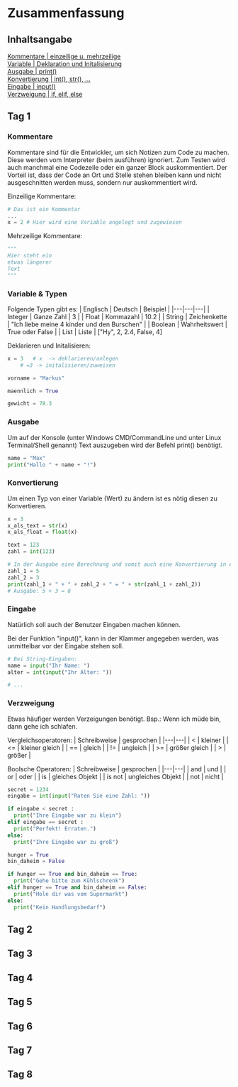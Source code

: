  
# Zusammenfassung

## Inhaltsangabe
[Kommentare | einzeilige u. mehrzeilige](#Kommentare)  
[Variable | Deklaration und Initalisierung](#Variable)  
[Ausgabe | print()](#Ausgabe)  
[Konvertierung | int(), str(), ...](#Konvertierung)  
[Eingabe | input()](#Eingabe)  
[Verzweigung | if, elif, else](#Verzweigung)  

## Tag 1

### <a name="Kommentare"></a>Kommentare

Kommentare sind für die Entwickler, um sich Notizen zum Code zu machen. Diese werden vom Interpreter (beim ausführen) ignoriert.
Zum Testen wird auch manchmal eine Codezeile oder ein ganzer Block auskommentiert. Der Vorteil ist, dass der Code an Ort und Stelle stehen bleiben kann und nicht ausgeschnitten werden muss, sondern nur auskommentiert wird.

Einzeilige Kommentare:
```python
# Das ist ein Kommentar
...
x = 2 # Hier wird eine Variable angelegt und zugewiesen
```

Mehrzeilige Kommentare:
```python
"""
Hier steht ein
etwas längerer
Text
"""
```

### <a name="Variable"></a>Variable & Typen

Folgende Typen gibt es:
| Englisch | Deutsch | Beispiel |
|---|---|---|
| Integer | Ganze Zahl | 3 |
| Float | Kommazahl | 10.2 |
| String | Zeichenkette | "Ich liebe meine 4 kinder und den Burschen" |
| Boolean | Wahrheitswert | True oder False |
| List | Liste | ["Hy", 2, 2.4, False, 4]

Deklarieren und Initalisieren:
```python
x = 3	# x  -> deklarieren/anlegen
	# =3 -> initalisieren/zuweisen

vorname = "Markus"

maennlich = True

gewicht = 78.3
```

### <a name="Ausgabe"></a>Ausgabe

Um auf der Konsole (unter Windows CMD/CommandLine und unter Linux Terminal/Shell genannt) Text auszugeben wird der Befehl print() benötigt.

```python
name = "Max"
print("Hallo " + name + "!")
```

### <a name="Konvertierung"></a>Konvertierung

Um einen Typ von einer Variable (Wert) zu ändern ist es nötig diesen zu Konvertieren.

```python
x = 3
x_als_text = str(x)
x_als_float = float(x)

text = 123
zahl = int(123)

# In der Ausgabe eine Berechnung und somit auch eine Konvertierung in einem String:
zahl_1 = 5
zahl_2 = 3
print(zahl_1 + " + " + zahl_2 + " = " + str(zahl_1 + zahl_2))
# Ausgabe: 5 + 3 = 8
```

### <a name="Eingabe"></a>Eingabe

Natürlich soll auch der Benutzer Eingaben machen können.

Bei der Funktion "input()", kann in der Klammer angegeben werden, was unmittelbar vor der Eingabe stehen soll.

```python
# Bei String-Eingaben:
name = input("Ihr Name: ")
alter = int(input("Ihr Alter: "))

# ...
```

### <a name="Verzweigung"></a>Verzweigung

Etwas häufiger werden Verzeigungen benötigt.
Bsp.: Wenn ich müde bin, dann gehe ich schlafen.

Vergleichsoperatoren:
| Schreibweise | gesprochen |
|---|---|
| < | kleiner |
| <= | kleiner gleich |
| == | gleich |
| != | ungleich |
| >= | größer gleich |
| > | größer |

Boolsche Operatoren:
| Schreibweise | gesprochen |
|---|---|
| and | und |
| or | oder |
| is | gleiches Objekt |
| is not | ungleiches Objekt |
| not | nicht |
 
```python
secret = 1234
eingabe = int(input("Raten Sie eine Zahl: "))

if eingabe < secret :
  print("Ihre Eingabe war zu klein")
elif eingabe == secret :
  print("Perfekt! Erraten.")
else:
  print("Ihre Eingabe war zu groß")

hunger = True
bin_daheim = False

if hunger == True and bin_daheim == True:
  print("Gehe bitte zum Kühlschrenk")
elif hunger == True and bin_daheim == False:
  print("Hole dir was vom Supermarkt")
else:
  print("Kein Handlungsbedarf")
```

## Tag 2

## Tag 3

## Tag 4

## Tag 5

## Tag 6

## Tag 7

## Tag 8


